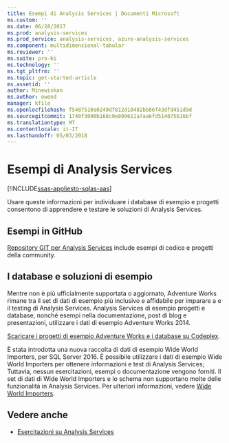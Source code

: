 ```yaml
---
title: Esempi di Analysis Services | Documenti Microsoft
ms.custom: ''
ms.date: 06/28/2017
ms.prod: analysis-services
ms.prod_service: analysis-services, azure-analysis-services
ms.component: multidimensional-tabular
ms.reviewer: ''
ms.suite: pro-bi
ms.technology: ''
ms.tgt_pltfrm: ''
ms.topic: get-started-article
ms.assetid: ''
author: Minewiskan
ms.author: owend
manager: kfile
ms.openlocfilehash: f5487510a0249df812d10482bb86f43dfd451d9d
ms.sourcegitcommit: 1740f3090b168c0e809611a7aa6fd514075616bf
ms.translationtype: MT
ms.contentlocale: it-IT
ms.lasthandoff: 05/03/2018
---
```

# <a name="analysis-services-samples"></a>Esempi di Analysis Services
[!INCLUDE[ssas-appliesto-sqlas-aas](../includes/ssas-appliesto-sqlas-aas.md)]

  Usare queste informazioni per individuare i database di esempio e progetti consentono di apprendere e testare le soluzioni di Analysis Services.
  

## <a name="samples-on-github"></a>Esempi in GitHub

[Repository GIT per Analysis Services](https://github.com/Microsoft/Analysis-Services) include esempi di codice e progetti della community.

## <a name="sample-solutions-and-databases"></a>I database e soluzioni di esempio  

Mentre non è più ufficialmente supportata o aggiornato, Adventure Works rimane tra il set di dati di esempio più inclusivo e affidabile per imparare a e il testing di Analysis Services. Analysis Services di esempio progetti e database, nonché esempi nella documentazione, post di blog e presentazioni, utilizzare i dati di esempio Adventure Works 2014.

[Scaricare i progetti di esempio Adventure Works e i database su Codeplex](https://msftdbprodsamples.codeplex.com/releases/view/125550).

È stata introdotta una nuova raccolta di dati di esempio Wide World Importers, per SQL Server 2016. È possibile utilizzare i dati di esempio Wide World Importers per ottenere informazioni e test di Analysis Services; Tuttavia, nessun esercitazioni, esempi o documentazione vengono forniti. Il set di dati di Wide World Importers e lo schema non supportano molte delle funzionalità in Analysis Services. Per ulteriori informazioni, vedere [Wide World Importers](https://msdn.microsoft.com/library/mt734199).


  
## <a name="see-also"></a>Vedere anche  
*   [Esercitazioni su Analysis Services](../analysis-services/analysis-services-tutorials-ssas.md)

  
  
